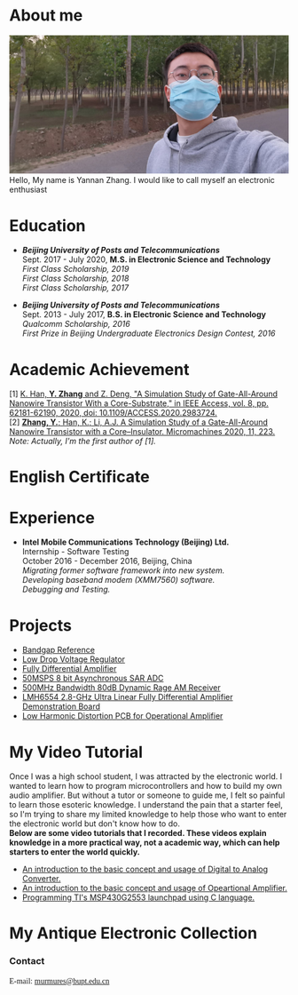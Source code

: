 # About me
![banner](img/banner.jpg)   
Hello, My name is Yannan Zhang. I would like to call myself an electronic enthusiast

# Education
+ ***Beijing University of Posts and Telecommunications***   
Sept. 2017 - July 2020, **M.S. in Electronic Science and Technology**   
*First Class Scholarship, 2019*   
*First Class Scholarship, 2018*   
*First Class Scholarship, 2017*   

+ ***Beijing University of Posts and Telecommunications***  
Sept. 2013 - July 2017, **B.S. in Electronic Science and Technology**   
*Qualcomm Scholarship, 2016*   
*First Prize in Beijing Undergraduate Electronics Design Contest, 2016*   

# Academic Achievement
[1] [K. Han, **Y. Zhang** and Z. Deng, "A Simulation Study of Gate-All-Around Nanowire Transistor With a Core-Substrate," in IEEE Access, vol. 8, pp. 62181-62190, 2020, doi: 10.1109/ACCESS.2020.2983724.](https://ieeexplore.ieee.org/document/9049338)   
[2] [**Zhang, Y.**; Han, K.; Li, A.J. A Simulation Study of a Gate-All-Around Nanowire Transistor with a Core–Insulator. Micromachines 2020, 11, 223.](https://www.mdpi.com/2072-666X/11/2/223?type=check_update)   
*Note: Actually, I'm the first author of [1].*


# English Certificate

# Experience
+ **Intel Mobile Communications Technology (Beijing) Ltd.**   
Internship - Software Testing  
October 2016 - December 2016, Beijing, China   
*Migrating former software framework into new system.*   
*Developing baseband modem (XMM7560) software.*   
*Debugging and Testing.*   


# Projects
+ [Bandgap Reference](pages/111.md)
+ [Low Drop Voltage Regulator]()
+ [Fully Differential Amplifier]()
+ [50MSPS 8 bit Asynchronous SAR ADC]()
+ [500MHz Bandwidth 80dB Dynamic Rage AM Receiver]()
+ [LMH6554 2.8-GHz Ultra Linear Fully Differential Amplifier Demonstration Board]()
+ [Low Harmonic Distortion PCB for Operational Amplifier]()

# My Video Tutorial
Once I was a high school student, I was attracted by the electronic world. I wanted to learn how to program microcontrollers and how to build my own audio amplifier. But without a tutor or someone to guide me, I felt so painful to learn those esoteric knowledge. I understand the pain that a starter feel, so I'm trying to share my limited knowledge to help those who want to enter the electronic world but don't know how to do.   
**Below are some video tutorials that I recorded. These videos explain knowledge in a more practical way, not a academic way, which can help starters to enter the world quickly.**

+ [An introduction to the basic concept and usage of Digital to Analog Converter.](https://www.youtube.com/playlist?list=PLGBDFkRTcisEuyedRHiHl547lP2yFqDW9)   
+ [An introduction to the basic concept and usage of Opeartional Amplifier.]()   
+ [Programming TI's MSP430G2553 launchpad using C language.]()   

# My Antique Electronic Collection



### Contact
<font face="Bahnschrift" >E-mail: murmures@bupt.edu.cn</font>

